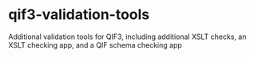 # qif3-validation-tools
 Additional validation tools for QIF3, including additional XSLT checks, an XSLT checking app, and a QIF schema checking app
